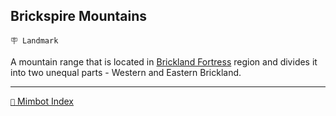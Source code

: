 ## Brickspire Mountains

`🪧 Landmark`

A mountain range that is located in [Brickland Fortress](<https://zeithalt.github.io/r/brickland_fortress.html>) region and divides it into two unequal parts - Western and Eastern Brickland.

<!---
keywords: brickland
aliases: 
-->
----------
[`📑` Mimbot Index](<https://zeithalt.github.io/r/#50d0>)